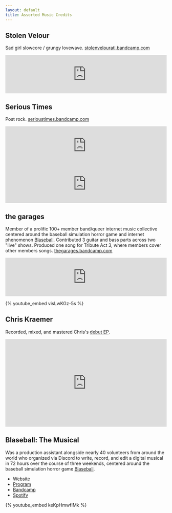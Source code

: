 ```yaml
---
layout: default
title: Assorted Music Credits
---
```


## Stolen Velour

Sad girl slowcore / grungy lovewave. [stolenvelouratl.bandcamp.com](https://stolenvelouratl.bandcamp.com)

<iframe style="border: 0; width: 100%; height: 120px;" src="https://bandcamp.com/EmbeddedPlayer/track=1146763258/size=large/bgcol=ffffff/linkcol=0687f5/tracklist=false/artwork=small/transparent=true/" seamless><a href="https://stolenvelouratl.bandcamp.com/track/floorboards">floorboards by Stolen Velour</a></iframe>

## Serious Times

Post rock. [serioustimes.bandcamp.com](https://serioustimes.bandcamp.com)

<iframe style="border: 0; width: 100%; height: 120px;" src="https://bandcamp.com/EmbeddedPlayer/track=3210345782/size=large/bgcol=ffffff/linkcol=0687f5/tracklist=false/artwork=small/transparent=true/" seamless><a href="https://serioustimes.bandcamp.com/track/if-fashion-is-suffering-then-im-a-narcissist">If Fashion is Suffering Then I&#39;m a Narcissist by Serious Times</a></iframe>

<iframe style="border: 0; width: 100%; height: 120px;" src="https://bandcamp.com/EmbeddedPlayer/track=3867325892/size=large/bgcol=ffffff/linkcol=0687f5/tracklist=false/artwork=small/transparent=true/" seamless><a href="https://serioustimes.bandcamp.com/track/dont-tell-me-to-drink-more-water-again">Don&#39;t Tell Me to Drink More Water Again by Serious Times</a></iframe>

## the garages

Member of a prolific 100+ member band/queer internet music collective centered around the baseball simulation horror game and internet phenomenon [Blaseball](https://blaseball.com/). Contributed 3 guitar and bass parts across two "live" shows. Produced one song for Tribute Act 3, where members cover other members songs. [thegarages.bandcamp.com](https://thegarages.bandcamp.com)

<iframe style="border: 0; width: 100%; height: 120px;" src="https://bandcamp.com/EmbeddedPlayer/album=3467737381/size=large/bgcol=ffffff/linkcol=0687f5/tracklist=false/artwork=small/track=2873697696/transparent=true/" seamless><a href="https://thegarages.bandcamp.com/album/ta032-unearthed-2">TA03.2: UNEARTHED by the garages</a></iframe>

{% youtube_embed visLwKGz-5s %}

## Chris Kraemer

Recorded, mixed, and mastered Chris's [debut EP](https://chriskraemer.bandcamp.com/album/killian-street-sessions).

<iframe style="border: 0; width: 100%; height: 274px;" src="https://bandcamp.com/EmbeddedPlayer/album=1782249538/size=large/bgcol=ffffff/linkcol=0687f5/artwork=small/transparent=true/" seamless><a href="https://chriskraemer.bandcamp.com/album/killian-street-sessions">Killian Street Sessions by Chris Kraemer</a></iframe>

## Blaseball: The Musical

Was a production assistant alongside nearly 40 volunteers from around the world who organized via Discord to write, record, and edit a digital musical in 72 hours over the course of three weekends, centered around the baseball simulation horror game [Blaseball](https://blaseball.com/).

<ul class="links-container">
  <li><a href="https://blaseballthemusical.com/">Website</a></li>
  <li><a href="https://drive.google.com/file/d/1QxX8BIvJmdSDyd-F015TYnnJ4tz-Nujv/view">Program</a></li>
  <li><a href="https://blaseballmusical.bandcamp.com/album/the-deaths-of-sebastian-telephone">Bandcamp</a></li>
  <li><a href="https://open.spotify.com/playlist/0ohj1O2VEJR82q55Vt0jsm?si=c6dda03504df4543">Spotify</a></li>
</ul>

{% youtube_embed keKpHmwfIMk %}
